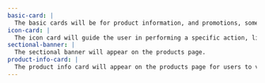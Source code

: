 ```yaml
---
basic-card: |
  The basic cards will be for product information, and promotions, some will include purchase buttons.
icon-card: |
  The icon card will guide the user in performing a specific action, like checking out.
sectional-banner: |
  The sectional banner will appear on the products page.
product-info-card: |
  The product info card will appear on the products page for users to view different products.
---
```


